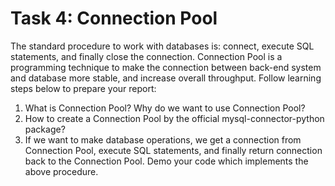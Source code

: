 # Task 4: Connection Pool
The standard procedure to work with databases is: connect, execute SQL statements, and finally close the connection. Connection Pool is a programming technique to make the connection between back-end system and database more stable, and increase overall throughput.
Follow learning steps below to prepare your report:
1. What is Connection Pool? Why do we want to use Connection Pool?
2. How to create a Connection Pool by the official mysql-connector-python package?
3. If we want to make database operations, we get a connection from Connection Pool, execute SQL statements, and finally return connection back to the Connection Pool. Demo your code which implements the above procedure.